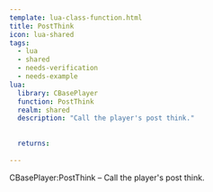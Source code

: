 ```yaml
---
template: lua-class-function.html
title: PostThink
icon: lua-shared
tags:
  - lua
  - shared
  - needs-verification
  - needs-example
lua:
  library: CBasePlayer
  function: PostThink
  realm: shared
  description: "Call the player's post think."
  
  
  returns:
    
---
```


<div class="lua__search__keywords">
CBasePlayer:PostThink &#x2013; Call the player's post think.
</div>
